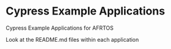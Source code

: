 # Cypress Example Applications

Cypress Example Applications for AFRTOS 

Look at the README.md files within each application

